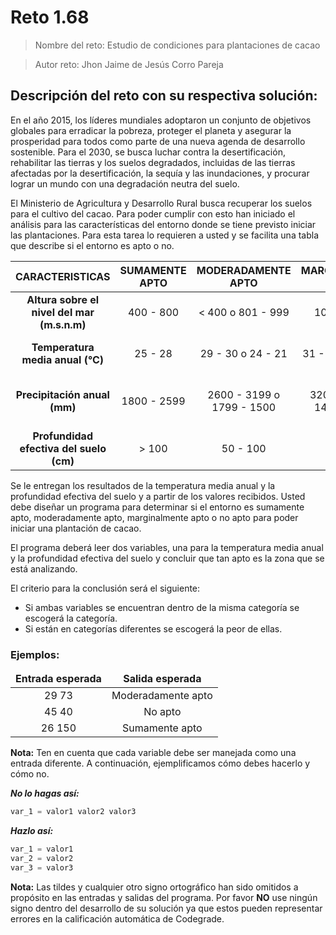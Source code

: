 # Reto 1.68

> Nombre del reto: Estudio de condiciones para plantaciones de cacao

> Autor reto: Jhon Jaime de Jesús Corro Pareja

## Descripción del reto con su respectiva solución:

En el año 2015, los líderes mundiales adoptaron un conjunto de objetivos globales para erradicar la pobreza, proteger el planeta y asegurar la prosperidad para todos como parte de una nueva agenda de desarrollo sostenible. Para el 2030, se busca luchar contra la desertificación, rehabilitar las tierras y los suelos degradados, incluidas de las tierras afectadas por la desertificación, la sequía y las inundaciones, y procurar lograr un mundo con una degradación neutra del suelo.

El Ministerio de Agricultura y Desarrollo Rural busca recuperar los suelos para el cultivo del cacao. Para poder cumplir con esto han iniciado el análisis para las características del entorno donde se tiene previsto iniciar las plantaciones. Para esta tarea lo requieren a usted y se facilita una tabla que describe si el entorno es apto o no.

| CARACTERISTICAS | SUMAMENTE APTO | MODERADAMENTE APTO | MARGINALMENTE APTO | NO APTO|
| :----:| :----:| :----:| :----:| :----:|
| **Altura sobre el nivel del mar (m.s.n.m)**| 400 - 800 | < 400 o 801 - 999 | 1000 - 1200 | > 1200|
| **Temperatura media anual (°C)**| 25 - 28 | 29 - 30 o 24 - 21 | 31 - 32 o 20 - 18 | < 18 o > 32 |
| **Precipitación anual (mm)**| 1800 - 2599 | 2600 - 3199 o 1799 - 1500 | 3200 - 3800 o 1499 - 1200 | < 1200 o > 3800 |
| **Profundidad efectiva del suelo (cm)** | > 100 | 50 - 100 | 25 - 50 | < 25|

Se le entregan los resultados de la temperatura media anual y la profundidad efectiva del suelo y a partir de los valores recibidos. Usted debe diseñar un programa para determinar si el entorno es sumamente apto, moderadamente apto, marginalmente apto o no apto para poder iniciar una plantación de cacao.

El programa deberá leer dos variables, una para la temperatura media anual y la profundidad efectiva del suelo y concluir que tan apto es la zona que se está analizando.

El criterio para la conclusión será el siguiente:

* Si ambas variables se encuentran dentro de la misma categoría se escogerá la categoría.
* Si están en categorías diferentes se escogerá la peor de ellas.


### Ejemplos:

<table>
    <thead>
        <tr>
            <td align=center><b>Entrada esperada</b></td>
            <td align=center><b>Salida esperada</b></td>
        </tr>
    <thead>
    <tbody>
        <tr>
            <td align=center>
                29 73
            </td>
            <td align=center>
                Moderadamente apto
            </td>
        </tr>
        <tr>
            <td align=center>
                45 40
            </td>
            <td align=center>
                No apto
            </td>
        </tr>
        <tr>
            <td align=center>
                26 150
            </td>
            <td align=center>
                Sumamente apto
            </td>
        </tr>
    </tbody>
</table>

**Nota:** Ten en cuenta que cada variable debe ser manejada como una entrada diferente. A continuación, ejemplificamos cómo debes hacerlo y cómo no.

***No lo hagas así:***

```python
var_1 = valor1 valor2 valor3
```

***Hazlo así:***

```python
var_1 = valor1
var_2 = valor2
var_3 = valor3
```

**Nota:** Las tildes y cualquier otro signo ortográfico han sido omitidos a propósito en las entradas y salidas del programa. Por favor **NO** use ningún signo dentro del desarrollo de su solución ya que estos pueden representar errores en la calificación automática de Codegrade.
